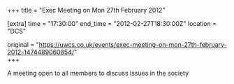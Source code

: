 +++
title = "Exec Meeting on Mon 27th February 2012"

[extra]
time = "17:30:00"
end_time = "2012-02-27T18:30:00Z"
location = "DCS"

original = "https://uwcs.co.uk/events/exec-meeting-on-mon-27th-february-2012-1474489060854/"    
+++

A meeting open to all members to discuss issues in the society

